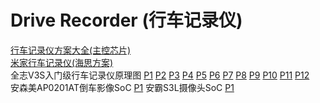# Drive Recorder (行车记录仪)
[行车记录仪方案大全(主控芯片)](https://user-images.githubusercontent.com/32056331/115978027-78d4bd80-a5af-11eb-91fb-c4f8f335f339.png)   
[米家行车记录仪(海思方案)](https://user-images.githubusercontent.com/32056331/115329090-58c68800-a1c4-11eb-89fe-f9b40a120ada.jpg)   
全志V3S入门级行车记录仪原理图
[P1](https://user-images.githubusercontent.com/32056331/115980141-f2bf7380-a5bc-11eb-8bb3-e95dc7e058c3.jpg)
[P2](https://user-images.githubusercontent.com/32056331/115980143-f4893700-a5bc-11eb-942b-d79a92c0f9b1.jpg)
[P3](https://user-images.githubusercontent.com/32056331/115980144-f652fa80-a5bc-11eb-8088-bc546ec94c8f.jpg)
[P4](https://user-images.githubusercontent.com/32056331/115980146-f81cbe00-a5bc-11eb-9f0d-364f7c9bed81.jpg)
[P5](https://user-images.githubusercontent.com/32056331/115980147-f9e68180-a5bc-11eb-81d1-0f750672292e.jpg)
[P6](https://user-images.githubusercontent.com/32056331/115980150-fbb04500-a5bc-11eb-9ef6-96dffdbb4a09.jpg)
[P7](https://user-images.githubusercontent.com/32056331/115980153-fe129f00-a5bc-11eb-84c5-2f2933236e4a.jpg)
[P8](https://user-images.githubusercontent.com/32056331/115980155-ffdc6280-a5bc-11eb-8e79-6311cc3aa4e3.jpg)
[P9](https://user-images.githubusercontent.com/32056331/115980159-01a62600-a5bd-11eb-8145-7ccf2c50e0b8.jpg)
[P10](https://user-images.githubusercontent.com/32056331/115980162-04088000-a5bd-11eb-80f1-d3f31ca2f6b9.jpg)
[P11](https://user-images.githubusercontent.com/32056331/115980167-079c0700-a5bd-11eb-8b0b-5f9f3c24cb0e.jpg)
[P12](https://user-images.githubusercontent.com/32056331/115980170-0965ca80-a5bd-11eb-8026-b74d1cc2a912.jpg)   
安森美AP0201AT倒车影像SoC
[P1](https://user-images.githubusercontent.com/32056331/117788980-78f4de80-b27a-11eb-9181-4aa988de1896.png)
安霸S3L摄像头SoC
[P1](https://user-images.githubusercontent.com/32056331/117789132-97f37080-b27a-11eb-99dd-618c8b6cb1fa.png)


